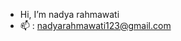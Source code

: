 - Hi, I’m nadya rahmawati
- 📫 : nadyarahmawati123@gmail.com

<!---
nsumett/nsumett is a ✨ special ✨ repository because its `README.md` (this file) appears on your GitHub profile.
You can click the Preview link to take a look at your changes.
--->
